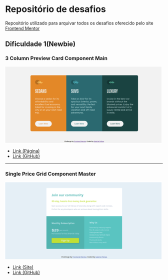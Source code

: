 # Repositório de desafios

Repositório utilizado para arquivar todos os desafios oferecido pelo site [Frontend Mentor](https://www.frontendmentor.io/)

## Dificuldade 1(Newbie)

### 3 Column Preview Card Component Main
<img width="500px" src="./imagens/3-column-preview-card-component-main.png">

* [Link (Página)](https://gabrielfsoliveira.github.io/frontend-mentor/desafios/3-column-preview-card-component-main/index.html)
* [Link (GitHub)](https://github.com/gabrielFSOliveira/frontend-mentor/tree/main/desafios/3-column-preview-card-component-main)

<hr>

### Single Price Grid Component Master
<img width="500px" src="./imagens/single-price-grid-component-master.png">

* [Link (Site)](https://gabrielfsoliveira.github.io/frontend-mentor/desafios/single-price-grid-component-master/index.html) 
* [Link (GitHub)](https://github.com/gabrielFSOliveira/frontend-mentor/tree/main/desafios/single-price-grid-component-master)
